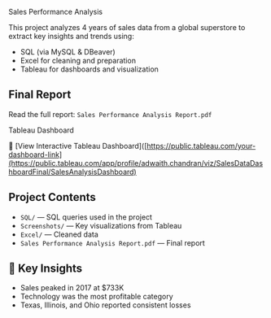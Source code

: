  Sales Performance Analysis

This project analyzes 4 years of sales data from a global superstore to extract key insights and trends using:

-  SQL (via MySQL & DBeaver)
-  Excel for cleaning and preparation
-  Tableau for dashboards and visualization

##  Final Report

Read the full report: `Sales Performance Analysis Report.pdf`

  Tableau Dashboard

🔗 [View Interactive Tableau Dashboard]([https://public.tableau.com/your-dashboard-link](https://public.tableau.com/app/profile/adwaith.chandran/viz/SalesDataDashboardFinal/SalesAnalysisDashboard)

##  Project Contents

- `SQL/` — SQL queries used in the project
- `Screenshots/` — Key visualizations from Tableau
- `Excel/` — Cleaned data 
- `Sales Performance Analysis Report.pdf` — Final report

## 📌 Key Insights

- Sales peaked in 2017 at $733K
- Technology was the most profitable category
- Texas, Illinois, and Ohio reported consistent losses
